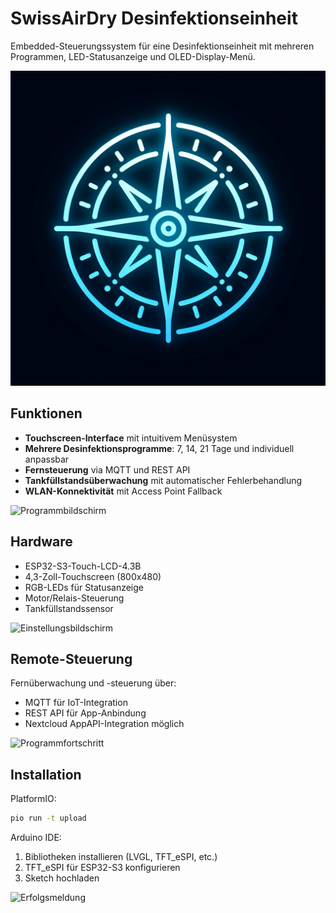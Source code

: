# SwissAirDry Desinfektionseinheit

Embedded-Steuerungssystem für eine Desinfektionseinheit mit mehreren Programmen, LED-Statusanzeige und OLED-Display-Menü.

![Hauptbildschirm](generated-icon.png)

## Funktionen

- **Touchscreen-Interface** mit intuitivem Menüsystem
- **Mehrere Desinfektionsprogramme**: 7, 14, 21 Tage und individuell anpassbar
- **Fernsteuerung** via MQTT und REST API
- **Tankfüllstandsüberwachung** mit automatischer Fehlerbehandlung
- **WLAN-Konnektivität** mit Access Point Fallback

![Programmbildschirm](attached_assets/S433851bede1a4c3793861b5fb643d6f3s.avif)

## Hardware

- ESP32-S3-Touch-LCD-4.3B
- 4,3-Zoll-Touchscreen (800x480)
- RGB-LEDs für Statusanzeige
- Motor/Relais-Steuerung
- Tankfüllstandssensor

![Einstellungsbildschirm](attached_assets/S56070200f8a4446fb06db8e067c650405.avif)

## Remote-Steuerung

Fernüberwachung und -steuerung über:
- MQTT für IoT-Integration
- REST API für App-Anbindung
- Nextcloud AppAPI-Integration möglich

![Programmfortschritt](attached_assets/S6a71f53db4d6477595281e14980d78e4r.avif)

## Installation

PlatformIO:
```bash
pio run -t upload
```

Arduino IDE:
1. Bibliotheken installieren (LVGL, TFT_eSPI, etc.)
2. TFT_eSPI für ESP32-S3 konfigurieren
3. Sketch hochladen

![Erfolgsmeldung](attached_assets/S8f152c0235a345998b7c792cc6863d95q.avif)
